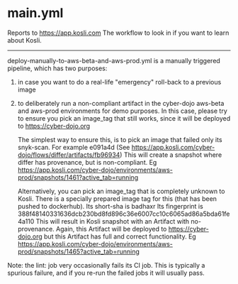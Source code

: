 
# main.yml 
Reports to https://app.kosli.com
The workflow to look in if you want to learn about Kosli.

- - - - - - - - - - - - - - - - - - - - - - - - - - - - - - - - - -

deploy-manually-to-aws-beta-and-aws-prod.yml is a manually triggered pipeline, which has two purposes:
1) in case you want to do a real-life "emergency" roll-back to a previous image
2) to deliberately run a non-compliant artifact in the cyber-dojo aws-beta and aws-prod 
   environments for demo purposes. In this case, please try to ensure you pick an
   image_tag that still works, since it will be deployed to https://cyber-dojo.org

   The simplest way to ensure this, is to pick an image that failed only its
   snyk-scan. For example e091a4d (See https://app.kosli.com/cyber-dojo/flows/differ/artifacts/fb96934)
   This will create a snapshot where differ has provenance, but is non-compliant.
   Eg https://app.kosli.com/cyber-dojo/environments/aws-prod/snapshots/1461?active_tab=running
  
   Alternatively, you can pick an image_tag that is completely unknown to Kosli.
   There is a specially prepared image tag for this (that has been pushed to dockerhub).
   Its short-sha is badhaxr 
   Its fingerprint is 388f48140331636dcb230bd8fd896c36e6007cc10c6065ad86a5bda61fe4a110
   This will result in Kosli snapshot with an Artifact with no-provenance.
   Again, this Artifact will be deployed to https://cyber-dojo.org
   but this Artifact has full and correct functionality.
   Eg https://app.kosli.com/cyber-dojo/environments/aws-prod/snapshots/1465?active_tab=running


Note: the lint: job very occasionally fails its CI job. 
This is typically a spurious failure, and if you re-run the failed jobs it will usually pass.
